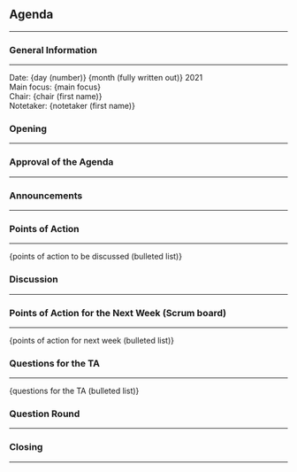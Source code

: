 ## Agenda
---

### General Information
---
Date:           {day (number)} {month (fully written out)} 2021\
Main focus:     {main focus}\
Chair:          {chair (first name)}\
Notetaker:      {notetaker (first name)}
  
  
### Opening
---
  
  
### Approval of the Agenda
---
  
  
### Announcements
---
  
  
### Points of Action
---
{points of action to be discussed (bulleted list)}
  
  
### Discussion
---
  
  
### Points of Action for the Next Week (Scrum board)
---
{points of action for next week (bulleted list)}
  
  
### Questions for the TA
---
{questions for the TA (bulleted list)}
  
  
### Question Round
---
  
  
### Closing
---
